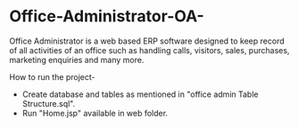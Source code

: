 # Office-Administrator-OA-
Office Administrator is a web based ERP software designed to keep record of all activities of an office such as handling calls, visitors, sales, purchases, marketing enquiries and many more.


How to run the project-
* Create database and tables as mentioned in "office admin Table Structure.sql".
* Run "Home.jsp" available in web folder.
